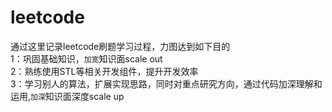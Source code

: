  leetcode
====

通过这里记录leetcode刷题学习过程，力图达到如下目的 <br>
1：巩固基础知识，`加宽`知识面scale out<br>
2：熟练使用STL等相关开发组件，提升开发效率<br>
3：学习别人的算法，扩展实现思路，同时对重点研究方向，通过代码加深理解和运用,`加深`知识面深度scale up<br>
